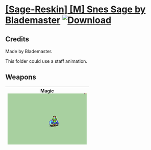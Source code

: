 # [\[Sage-Reskin\] \[M\] Snes Sage by Blademaster](./) [![Download](https://img.shields.io/badge/Download-%5BSage--Reskin%5D%20%5BM%5D%20Snes%20Sage%20by%20Blademaster-red)](https://minhaskamal.github.io/DownGit/#/home?url=https://github.com/Klokinator/FE-Repo/tree/main/Battle%20Animations/Magi%20-%20Nature-Type/%5BSage-Reskin%5D%20%5BM%5D%20Snes%20Sage%20by%20Blademaster)
## Credits

Made by Blademaster.

This folder could use a staff animation.

## Weapons

| <b>Magic</b><br/><img alt="Magic animation" src="./6.%20Magic/Magic.gif"/> |
| :---: |
